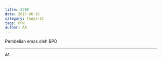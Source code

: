 ```yaml
---
title: 2300
date: 2017-06-15
category: Tanya-SC
tags: PPN
author: AA
---
```


Pembelian emas oleh BPD

---



`AA`
